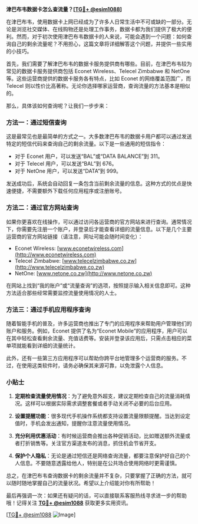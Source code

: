 **津巴布韦数据卡怎么查流量？[[TG💪+ @esim1088](https://t.me/s/esim1088)]**

在津巴布韦，使用数据卡上网已经成为了许多人日常生活中不可或缺的一部分。无论是浏览社交媒体、在线购物还是处理工作事务，数据卡都为我们提供了极大的便利。然而，对于初次使用津巴布韦数据卡的人来说，可能会遇到一个问题：如何查询自己的剩余流量呢？不用担心，这篇文章将详细解答这个问题，并提供一些实用的小技巧。

首先，我们需要了解津巴布韦的数据卡服务提供商有哪些。目前，在津巴布韦较为常见的数据卡服务提供商包括 Econet Wireless、Telecel Zimbabwe 和 NetOne 等。这些运营商提供的数据卡服务各有特点，比如 Econet 的网络覆盖范围广，而 Telecel 则以性价比高著称。无论你选择哪家运营商，查询流量的方法基本是相似的。

那么，具体该如何查询呢？让我们一步步来：

### 方法一：通过短信查询

这是最常见也是最简单的方式之一。大多数津巴布韦的数据卡用户都可以通过发送特定的短信代码来查询自己的剩余流量。以下是一些通用的短信指令：

- 对于 Econet 用户，可以发送“BAL”或“DATA BALANCE”到 311。
- 对于 Telecel 用户，可以发送“BAL”到 676。
- 对于 NetOne 用户，可以发送“DATA”到 999。

发送成功后，系统会自动回复一条包含当前剩余流量的信息。这种方式的优点是快速便捷，不需要额外下载任何应用程序或注册账号。

### 方法二：通过官方网站查询

如果你更喜欢在线操作，可以通过访问各运营商的官方网站来进行查询。通常情况下，你需要先注册一个账户，并登录后才能查看详细的流量信息。以下是几个主要运营商的官方网站链接（请注意，网址可能会随时间变化）：

- Econet Wireless: [www.econetwireless.com](http://www.econetwireless.com)
- Telecel Zimbabwe: [www.telecelzimbabwe.co.zw](http://www.telecelzimbabwe.co.zw)
- NetOne: [www.netone.co.zw](http://www.netone.co.zw)

在网站上找到“我的账户”或“流量查询”的选项，按照提示输入相关信息即可。这种方法适合那些经常需要监控流量使用情况的人士。

### 方法三：通过手机应用程序查询

随着智能手机的普及，许多运营商也推出了专门的应用程序来帮助用户管理他们的账户和服务。例如，Econet 提供了名为“Econet Mobile”的应用程序，用户可以在其中轻松查看剩余流量、充值话费等。安装并登录该应用后，只需点击相应的菜单项就能看到详细的流量统计。

此外，还有一些第三方应用程序可以帮助你跨平台地管理多个运营商的服务。不过，在使用这类软件时，请务必确保其来源可靠，以免泄露个人信息。

### 小贴士

1. **定期检查流量使用情况**：为了避免意外超支，建议定期检查自己的流量消耗情况。这样可以根据实际需求调整套餐或者手动关闭不必要的后台应用。
   
2. **设置提醒功能**：很多现代手机操作系统都支持设置流量限额提醒。当达到设定值时，手机会发出通知，提醒你注意流量使用情况。

3. **充分利用优惠活动**：有时候运营商会推出各种促销活动，比如赠送额外流量或者打折销售等。关注官方渠道发布的消息，抓住机会节省开支。

4. **保护个人隐私**：无论是通过短信还是网络查询流量，都要注意保护好自己的个人信息。不要随意透露给他人，特别是在公共场合使用网络时更需谨慎。

总之，在津巴布韦查询数据卡的剩余流量并不复杂，只要掌握了正确的方法，就可以随时随地掌握自己的流量状况。希望以上介绍能对你有所帮助！

最后再强调一次：如果还有疑问的话，可以直接联系客服热线寻求进一步的帮助哦！记得关注 **[TG💪+ @esim1088](https://t.me/s/esim1088)** 获取更多实用资讯。

[[TG💪+ @esim1088](https://t.me/s/esim1088) ![Image](https://i.postimg.cc/4NQfJmqS/Snipaste-2025-05-13-00-14-12.png)]